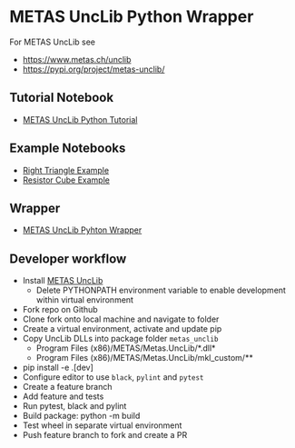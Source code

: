 # METAS UncLib Python Wrapper

For METAS UncLib see

- <https://www.metas.ch/unclib>
- <https://pypi.org/project/metas-unclib/>

## Tutorial Notebook

- [METAS UncLib Python Tutorial](metas_unclib/jupyter_notebooks/metas_unclib_python_tutorial.ipynb)

## Example Notebooks

- [Right Triangle Example](metas_unclib/jupyter_notebooks/right_triangle_example.ipynb)
- [Resistor Cube Example](metas_unclib/jupyter_notebooks/resistor_cube_example.ipynb)

## Wrapper

- [METAS UncLib Pyhton Wrapper](metas_unclib/metas_unclib.py)

## Developer workflow
- Install [METAS UncLib](https://www.metas.ch/metas/en/home/fabe/hochfrequenz/unclib.html)
    - Delete PYTHONPATH environment variable to enable development within virtual environment
- Fork repo on Github
- Clone fork onto local machine and navigate to folder
- Create a virtual environment, activate and update pip
- Copy UncLib DLLs into package folder `metas_unclib`
    - Program Files (x86)/METAS/Metas.UncLib/\*.dll*
    - Program Files (x86)/METAS/Metas.UncLib/mkl_custom/**
- pip install -e .[dev]
- Configure editor to use `black`, `pylint` and `pytest`
- Create a feature branch
- Add feature and tests
- Run pytest, black and pylint
- Build package: python -m build
- Test wheel in separate virtual environment
- Push feature branch to fork and create a PR
